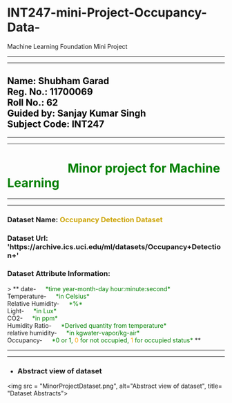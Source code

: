 # INT247-mini-Project-Occupancy-Data-
Machine Learning Foundation Mini Project 

***
***
## <font color=Black>Name: Shubham Garad &nbsp;&nbsp;&emsp;&emsp;&emsp;&emsp;&emsp;&emsp;&emsp;&emsp;&emsp;&emsp;&emsp;&emsp; Reg. No.: 11700069 <br>Roll No.: 62 &emsp;&emsp;&emsp;&emsp;&emsp;&emsp;&emsp;&emsp;&emsp;&emsp;&emsp;&emsp;&emsp;&emsp;&emsp;&emsp;&emsp;&emsp; Guided by: Sanjay Kumar Singh <br>Subject Code: INT247 </font>
***
<hr>

<h1><font color=Green>&emsp;&emsp;&emsp;&emsp;&emsp;Minor project for Machine Learning </font></h1>

***
***

 <h3> Dataset Name: <font color=#cca300>Occupancy Detection Dataset</font> </h3>
 <h3> Dataset Url: 'https://archive.ics.uci.edu/ml/datasets/Occupancy+Detection+'</h3>
 <h3>Dataset Attribute Information:</h3>
> ** date- <font color=#008000> &emsp; *time year-month-day hour:minute:second*</font><br>
Temperature- <font color=#008000> &emsp; *in Celsius*</font><br>
Relative Humidity- <font color=#008000> &emsp; *%*</font><br>
Light- <font color=#008000> &emsp; *in Lux*</font><br>
CO2- <font color=#008000> &emsp; *in ppm*</font><br>
Humidity Ratio- <font color=#008000> &emsp; *Derived quantity from temperature* </font><br>
relative humidity- <font color=#008000> &emsp; *in kgwater-vapor/kg-air*</font><br>
Occupancy- <font color=#008000> &emsp; *0 or 1, <font color= orange> 0</font> for not occupied, <font color=orange> 1</font> for occupied status*</font> **


***

  ***
  - ### Abstract view of dataset
  <img src = "MinorProjectDataset.png", alt="Abstract view of dataset", title= "Dataset Abstracts">
  
